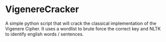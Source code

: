 # VigenereCracker
A simple python script that will crack the classical implementation of the Vigenere Cipher. It uses a wordlist to brute force the correct key and NLTK to identify english words / sentences.
